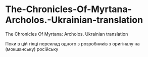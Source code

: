 # The-Chronicles-Of-Myrtana-Archolos.-Ukrainian-translation
The Chronicles Of Myrtana: Archolos. Ukrainian translation

Поки в цій гілці переклад одного з розробників з оригіналу на (мокшанську) російську
